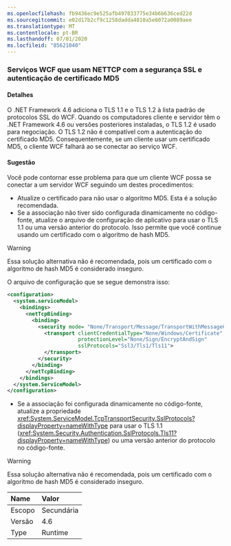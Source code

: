```yaml
---
ms.openlocfilehash: fb9436ec9e525afb497033775e34b6b636ced22d
ms.sourcegitcommit: e02d17b2cf9c1258dadda4810a5e6072a0089aee
ms.translationtype: MT
ms.contentlocale: pt-BR
ms.lasthandoff: 07/01/2020
ms.locfileid: "85621040"
---
```

### <a name="wcf-services-that-use-nettcp-with-ssl-security-and-md5-certificate-authentication"></a>Serviços WCF que usam NETTCP com a segurança SSL e autenticação de certificado MD5

#### <a name="details"></a>Detalhes

O .NET Framework 4.6 adiciona o TLS 1.1 e o TLS 1.2 à lista padrão de protocolos SSL do WCF. Quando os computadores cliente e servidor têm o .NET Framework 4.6 ou versões posteriores instaladas, o TLS 1.2 é usado para negociação. O TLS 1.2 não é compatível com a autenticação do certificado MD5. Consequentemente, se um cliente usar um certificado MD5, o cliente WCF falhará ao se conectar ao serviço WCF.

#### <a name="suggestion"></a>Sugestão

Você pode contornar esse problema para que um cliente WCF possa se conectar a um servidor WCF seguindo um destes procedimentos:

- Atualize o certificado para não usar o algoritmo MD5. Esta é a solução recomendada.
- Se a associação não tiver sido configurada dinamicamente no código-fonte, atualize o arquivo de configuração de aplicativo para usar o TLS 1.1 ou uma versão anterior do protocolo. Isso permite que você continue usando um certificado com o algoritmo de hash MD5.

> [!WARNING]
> Essa solução alternativa não é recomendada, pois um certificado com o algoritmo de hash MD5 é considerado inseguro.

O arquivo de configuração que se segue demonstra isso:

```xml
<configuration>
  <system.serviceModel>
    <bindings>
      <netTcpBinding>
        <binding>
          <security mode= "None/Transport/Message/TransportWithMessageCredential" >
            <transport clientCredentialType="None/Windows/Certificate"
                       protectionLevel="None/Sign/EncryptAndSign"
                       sslProtocols="Ssl3/Tls1/Tls11">
            </transport>
          </security>
        </binding>
      </netTcpBinding>
    </bindings>
  </system.ServiceModel>
</configuration>
```

- Se a associação foi configurada dinamicamente no código-fonte, atualize a propriedade <xref:System.ServiceModel.TcpTransportSecurity.SslProtocols?displayProperty=nameWithType> para usar o TLS 1.1 (<xref:System.Security.Authentication.SslProtocols.Tls11?displayProperty=nameWithType>) ou uma versão anterior do protocolo no código-fonte.

> [!WARNING]
> Essa solução alternativa não é recomendada, pois um certificado com o algoritmo de hash MD5 é considerado inseguro.

| Name    | Valor   |
|:--------|:--------|
| Escopo   | Secundária   |
| Versão | 4.6     |
| Type    | Runtime |
